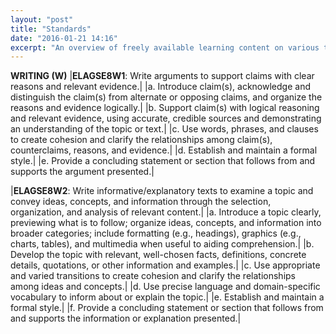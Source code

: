 ```yaml
---
layout: "post"
title: "Standards"
date: "2016-01-21 14:16"
excerpt: "An overview of freely available learning content on various topics (though mainly machine learning)."
---
```


**WRITING (W)**
|**ELAGSE8W1**: Write arguments to support claims with clear reasons and relevant evidence.|
|a. Introduce claim(s), acknowledge and distinguish the claim(s) from alternate or opposing claims, and organize the reasons and evidence logically.|
|b. Support claim(s) with logical reasoning and relevant evidence, using accurate, credible sources and demonstrating an understanding of the topic or text.|
|c. Use words, phrases, and clauses to create cohesion and clarify the relationships among claim(s), counterclaims, reasons, and evidence.|
|d. Establish and maintain a formal style.| 
|e. Provide a concluding statement or section that follows from and supports the argument presented.| 

|**ELAGSE8W2**: Write informative/explanatory texts to examine a topic and convey ideas, concepts, and information through the selection, organization, and analysis of relevant content.|
|a. Introduce a topic clearly, previewing what is to follow; organize ideas, concepts, and information into broader categories; include formatting (e.g., headings), graphics (e.g., charts, tables), and multimedia when useful to aiding comprehension.| 
|b. Develop the topic with relevant, well-chosen facts, definitions, concrete details, quotations, or other information and examples.|
|c. Use appropriate and varied transitions to create cohesion and clarify the relationships among ideas and concepts.| 
|d. Use precise language and domain-specific vocabulary to inform about or explain the topic.| 
|e. Establish and maintain a formal style.|
|f. Provide a concluding statement or section that follows from and supports the information or explanation presented.|
